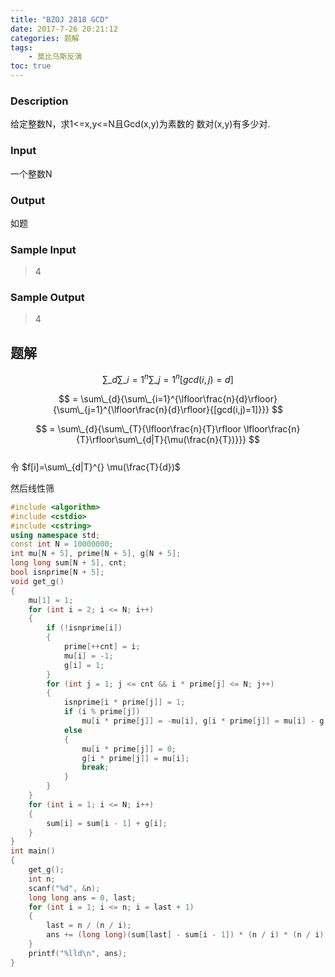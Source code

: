 ```yaml
---
title: "BZOJ 2818 GCD"
date: 2017-7-26 20:21:12
categories: 题解
tags:
    - 莫比乌斯反演
toc: true
---
```


### Description
给定整数N，求1<=x,y<=N且Gcd(x,y)为素数的
数对(x,y)有多少对.
### Input
一个整数N
### Output
如题
<!--more-->
### Sample Input
>4  

### Sample Output
>4  

## 题解

$$ \sum\_{d}{\sum\_{i=1}^{n}{\sum\_{j=1}^{n}[gcd(i,j)=d]}} $$

$$ = \sum\_{d}{\sum\_{i=1}^{\lfloor\frac{n}{d}\rfloor}{\sum\_{j=1}^{\lfloor\frac{n}{d}\rfloor}{[gcd(i,j)=1]}}} $$

$$ = \sum\_{d}{\sum\_{T}{\lfloor\frac{n}{T}\rfloor \lfloor\frac{n}{T}\rfloor\sum\_{d|T}{\mu(\frac{n}{T})}}} $$  
令 $f[i]=\sum\_{d|T}^{} \mu(\frac{T}{d})$

然后线性筛

```c++
#include <algorithm>
#include <cstdio>
#include <cstring>
using namespace std;
const int N = 10000000;
int mu[N + 5], prime[N + 5], g[N + 5];
long long sum[N + 5], cnt;
bool isnprime[N + 5];
void get_g()
{
    mu[1] = 1;
    for (int i = 2; i <= N; i++)
    {
        if (!isnprime[i])
        {
            prime[++cnt] = i;
            mu[i] = -1;
            g[i] = 1;
        }
        for (int j = 1; j <= cnt && i * prime[j] <= N; j++)
        {
            isnprime[i * prime[j]] = 1;
            if (i % prime[j])
                mu[i * prime[j]] = -mu[i], g[i * prime[j]] = mu[i] - g[i];
            else
            {
                mu[i * prime[j]] = 0;
                g[i * prime[j]] = mu[i];
                break;
            }
        }
    }
    for (int i = 1; i <= N; i++)
    {
        sum[i] = sum[i - 1] + g[i];
    }
}
int main()
{
    get_g();
    int n;
    scanf("%d", &n);
    long long ans = 0, last;
    for (int i = 1; i <= n; i = last + 1)
    {
        last = n / (n / i);
        ans += (long long)(sum[last] - sum[i - 1]) * (n / i) * (n / i);
    }
    printf("%lld\n", ans);
}
```